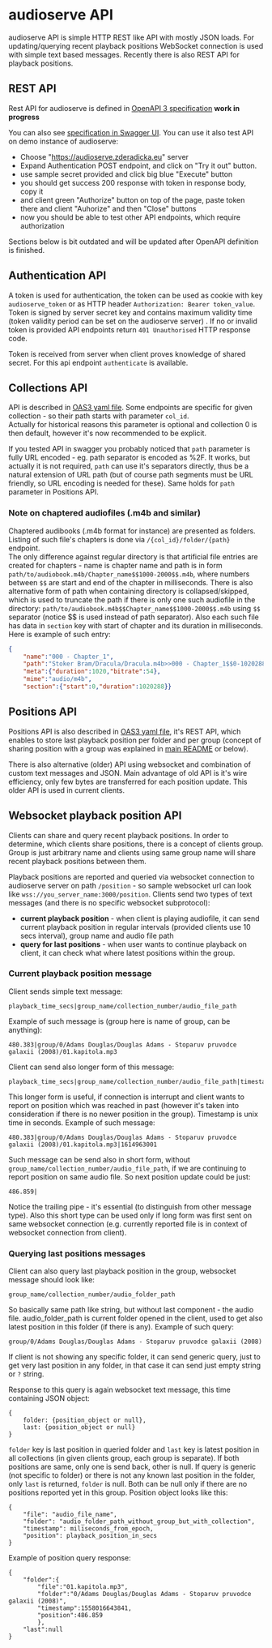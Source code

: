 audioserve API
==============

audioserve API is simple HTTP REST like API with mostly JSON loads. 
For updating/querying recent playback positions WebSocket connection is used with simple text based messages. Recently there is also REST API for playback positions.

REST API
--------
Rest API for audioserve is defined in [OpenAPI 3 specification](audioserve-api-v1.yaml) **work in progress**

You can also see [specification in Swagger UI](https://validator.swagger.io/?url=https://raw.githubusercontent.com/izderadicka/audioserve/master/docs/audioserve-api-v1.yaml). You can use it also test API on demo instance of audioserve:
- Choose "https://audioserve.zderadicka.eu" server
- Expand Authentication POST endpoint, and click on "Try it out" button.
- use sample secret provided and click big blue "Execute" button
- you should get success 200 response with token in response body,  copy it
- and client green "Authorize" button on top of the page,  paste token there and client "Auhorize" and then "Close" buttons
- now you should be able to test other API endpoints, which require authorization

Sections below is bit outdated and will be updated after OpenAPI definition is finished.


Authentication API
------------------

A token is used for authentication, the token can be used as cookie with key `audioserve_token` 
or as HTTP header `Authorization: Bearer token_value`.  Token is signed by server secret key and contains
maximum validity time (token validity period can be set on the audioserve server) . If no or invalid token is provided
API endpoints return `401 Unauthorised` HTTP response code.

Token is received from server when client proves knowledge of shared secret. For this api endpoint `authenticate` is available.


Collections API
----------------

API is described in [OAS3 yaml file](audioserve-api-v1.yaml). 
Some endpoints are specific for given collection - so their path starts with parameter `col_id`.  
Actually for historical reasons this parameter is optional and collection 0 is then default, however it's now recommended to be explicit.

If you tested API in swagger you probably noticed that `path` parameter is fully URL encoded - eg. path separator is encoded as %2F. It works, but actually it is not required, `path` can use it's separators directly, thus be a natural extension of URL path (but of course path segments must be URL friendly, so URL encoding is needed for these). Same holds for `path` parameter in Positions API.


### Note on chaptered audiofiles (.m4b and similar)

Chaptered audibooks (.m4b format for instance)  are presented as folders. Listing of such file's chapters is done via `/{col_id}/folder/{path}` endpoint.  
The only difference against regular directory is that artificial file entries are created for chapters - name is chapter name and path is in form `path/to/audiobook.m4b/Chapter_name$$1000-2000$$.m4b`, where numbers between `$$` are start and end of the chapter in milliseconds. 
There is also alternative form of path when containing directory is collapsed/skipped, which is used to truncate the path if there is only one such audiofile in the directory: `path/to/audiobook.m4b$$Chapter_name$$1000-2000$$.m4b` using `$$` separator (notice $$ is used instead of path separator). Also each such file has data in `section` key with start of chapter and its duration in milliseconds. Here is example of such entry:

```json
{
    "name":"000 - Chapter_1",
    "path":"Stoker Bram/Dracula/Dracula.m4b>>000 - Chapter_1$$0-1020288$$.m4b",
    "meta":{"duration":1020,"bitrate":54},
    "mime":"audio/m4b",
    "section":{"start":0,"duration":1020288}}
```


Positions API
-------------

Positions API is also described in [OAS3 yaml file](audioserve-api-v1.yaml),  it's REST API, which enables to store last playback position per folder and per group (concept of sharing position with a group was explained in [main README](../README.md) or below).

There is also alternative (older) API using websocket and combination of custom text messages and JSON.  Main advantage of old API is it's wire efficiency, only few bytes are transferred for each position update. This older API is used in current clients.

Websocket playback position API
-------------------------------

Clients can share and query recent playback positions. In order to determine, which clients share positions, there is a concept of clients group. Group is just arbitrary name and clients using same group name will share recent playback positions between them.

Playback positions are reported and queried via websocket connection to audioserve server on path `/position` - so sample websocket url can look like `wss://you_server_name:3000/position`. Clients send two types of text messages (and there is no specific websocket subprotocol):

- **current playback position** - when client is playing audiofile, it can send current playback position in regular intervals (provided clients use 10 secs interval), group name and audio file path
- **query for last positions** - when user wants to continue playback on client, it can check what where latest positions within the group.

### Current playback position message ###
Client sends simple text message:

    playback_time_secs|group_name/collection_number/audio_file_path

Example of such message is (group here is name of group, can be anything):

    480.383|group/0/Adams Douglas/Douglas Adams - Stoparuv pruvodce galaxii (2008)/01.kapitola.mp3

Client can send also longer form of this message:

    playback_time_secs|group_name/collection_number/audio_file_path|timestamp

This longer form is useful, if connection is interrupt and client wants to report on position which was reached in past (however it's taken into consideration if there is no newer position in the group). Timestamp is unix time in seconds. Example of such message:

    480.383|group/0/Adams Douglas/Douglas Adams - Stoparuv pruvodce galaxii (2008)/01.kapitola.mp3|1614963001

Such message can be send also in short form, without  `group_name/collection_number/audio_file_path`, if we are continuing to report position on same audio file. So next position update could be just:

    486.859|

Notice the trailing pipe - it's essential (to distinguish from other message type). Also this short type can be used only if long form was first sent on same websocket connection (e.g. currently reported file is in context of websocket connection from client).

### Querying last positions messages ###

Client can also query last playback position in the group, websocket message should look like:

    group_name/collection_number/audio_folder_path

So basically same path like string, but without last component - the audio file. audio_folder_path is current folder opened in the client, used to get also latest position in this folder (if there is any). Example of such query:

    group/0/Adams Douglas/Douglas Adams - Stoparuv pruvodce galaxii (2008)

If client is not showing any specific folder, it can send generic query, just to get very last position in any folder, in that case it can send just empty string or `?` string.

Response to this query is again websocket text message, this time containing JSON object:

    {
        folder: {position_object or null},
        last: {position_object or null}
    }

`folder` key is last position in queried folder and `last` key is latest position in all collections (in given clients group, each group is separate). If both positions are same, only one is send back, other is null. If query is generic (not specific to folder) or there is not any known last position in the folder, only `last` is returned, `folder` is null. Both can be null only if there are no positions reported yet in this group. Position object looks like this:

    {
        "file": "audio_file_name",
        "folder": "audio_folder_path_without_group_but_with_collection",
        "timestamp": miliseconds_from_epoch,
        "position": playback_position_in_secs
    }

Example of position query response:

    {
        "folder":{
            "file":"01.kapitola.mp3",
            "folder":"0/Adams Douglas/Douglas Adams - Stoparuv pruvodce galaxii (2008)",
            "timestamp":1558016643841,
            "position":486.859
            },
        "last":null
    }
